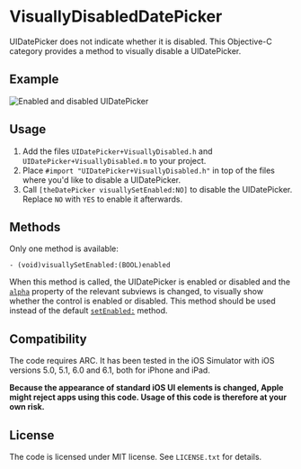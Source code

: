 VisuallyDisabledDatePicker
==========================

UIDatePicker does not indicate whether it is disabled. This Objective-C category provides a method to visually disable a UIDatePicker.

Example
-------

![Enabled and disabled UIDatePicker](http://cl.ly/image/3e3u003r361f/VisuallyDisabledDatePickerDemo.png)

Usage
-----

1. Add the files `UIDatePicker+VisuallyDisabled.h` and `UIDatePicker+VisuallyDisabled.m` to your project.
2. Place `#import "UIDatePicker+VisuallyDisabled.h"` in top of the files where you'd like to disable a UIDatePicker.
3. Call `[theDatePicker visuallySetEnabled:NO]` to disable the UIDatePicker. Replace `NO` with `YES` to enable it afterwards.

Methods
-------

Only one method is available:

```
- (void)visuallySetEnabled:(BOOL)enabled
```

When this method is called, the UIDatePicker is enabled or disabled and the [`alpha`](http://developer.apple.com/library/ios/documentation/UIKit/Reference/UIView_Class/UIView/UIView.html#//apple_ref/occ/instp/UIView/alpha) property of the relevant subviews is changed, to visually show whether the control is enabled or disabled. This method should be used instead of the default [`setEnabled:`](http://developer.apple.com/library/ios/documentation/uikit/reference/UIControl_Class/Reference/Reference.html#//apple_ref/occ/instp/UIControl/enabled) method.

Compatibility
-------------

The code requires ARC. It has been tested in the iOS Simulator with iOS versions 5.0, 5.1, 6.0 and 6.1, both for iPhone and iPad.

**Because the appearance of standard iOS UI elements is changed, Apple might reject apps using this code. Usage of this code is therefore at your own risk.**

License
-------

The code is licensed under MIT license. See `LICENSE.txt` for details.